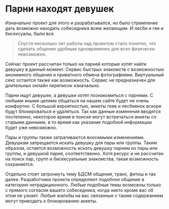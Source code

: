 # Парни находят девушек

Изначально проект для этого и разрабатывался, но было стремление дать возможно
находить собеседника всем желающим. И лесби и геи и бисексуалы, были все.

> Спустя несколько лет работы над проектом стало понятно, что сделать общение удобным одновременно для всех физически невозможно. 

Сейчас проект рассчитан только на парней которые хотят найти девушку в данный момент. Сервис быстрых знакомств с возможностью анонимного общения и приватного обмена фотографиями. Виртуальный секс остается также как возможность. Сервис не предназначен для длительных онлайн переписок изначально.

Парни ищут девушек, а девушки хотят познакомиться с парнями. С любыми иными целями общаться на нашем сайте будет не очень комфортно. С большой вероятностью, анкеты геев и лесбиянок вскоре будут блокироваться и удаляться. Так как данные изменения вводятся постепенно, некоторое время в поиске могут встречаться анкеты со старыми данными, в то время как указание подобной информации будет уже невозможно.

Пары и группы также затрагиваются вносимыми изменениями. Девушкам запрещается искать девушку для пары или группы. Таким образом, остается возможность искать девушку парнем из пары или группы, и девушкой парня, соответственно. Хотя ресурс и не рассчитан на поиск пар, групп и бисексуальные знакомства, такая возможность сохраняется.

Отдельно стоит затрониуть тему БДСМ общения, транс, фетиш и так далее. Разработчики проекта определяют подобное общение в категорию нетрадиционного. Любые подобные темы возможны только с прямого согласия вашего собеседника, когда никто кроме вас об этом не узнает. Любые жалобы на вас связанные с таким содержанием могут приводить к блокированию анкеты.
